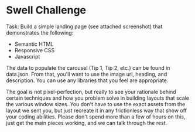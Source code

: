 # Swell Challenge

Task:
Build a simple landing page (see attached screenshot) that demonstrates the following:
- Semantic HTML
- Responsive CSS
- Javascript

The data to populate the carousel (Tip 1, Tip 2, etc.) can be found in data.json. From that, you'll want to use the image url, heading, and description. You can use any libraries that you feel are appropriate.

The goal is not pixel-perfection, but really to see your rationale behind certain techniques and how you problem solve in building layouts that scale the various window sizes. You don't have to use the exact assets from the layout we sent you, but just recreate it in any frictionless way that show off your coding abilities. Please don't spend more than a few of hours on this, just get the main pieces working, and we can talk through the rest.

